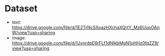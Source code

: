 # Dataset
- text: https://drive.google.com/file/d/1E2TrNcSXoazHXchaXQrtY_Mz6UupOAnW/view?usp=sharing
- image: https://drive.google.com/file/d/1JvnrdpE6rFLf1dNlkbMgN1oHHz0fqZZ9/view?usp=sharing
